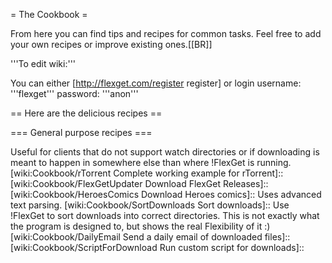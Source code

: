= The Cookbook =

From here you can find tips and recipes for common tasks.
Feel free to add your own recipes or improve existing ones.[[BR]]

'''To edit wiki:'''

You can either [http://flexget.com/register register] or login username: '''flexget''' password: '''anon'''

== Here are the delicious recipes ==

 [wiki:Cookbook/Series Recipes for series]::
 [wiki:Cookbook/Movies Recipes for movies]::

=== General purpose recipes ===

 [wiki:Cookbook/MakeRssForDownload Generate download RSS for other clients]::
 Useful for clients that do not support watch directories or if downloading is meant to happen in somewhere else than where !FlexGet is running.
 [wiki:Cookbook/rTorrent Complete working example for rTorrent]::
 [wiki:Cookbook/FlexGetUpdater Download FlexGet Releases]::
 [wiki:Cookbook/HeroesComics Download Heroes comics]::
 Uses advanced text parsing.
 [wiki:Cookbook/SortDownloads Sort downloads]::
 Use !FlexGet to sort downloads into correct directories. This is not exactly what the program is designed to, but shows the real Flexibility of it :)
 [wiki:Cookbook/DailyEmail Send a daily email of downloaded files]::
 [wiki:Cookbook/ScriptForDownload Run custom script for downloads]::

